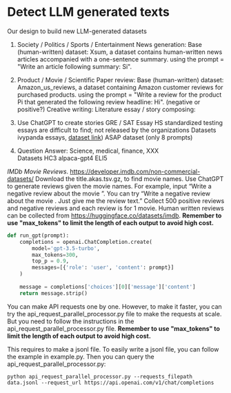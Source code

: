 # Detect LLM generated texts

Our design to build new LLM-generated datasets

1. Society / Politics / Sports / Entertainment News generation:
Base (human-written) dataset: Xsum, a dataset contains human-written news articles accompanied with a one-sentence summary.
using the prompt = "Write an article following summary: Si".

2. Product / Movie / Scientific Paper review:
Base (human-written) dataset: Amazon_us_reviews, a dataset containing Amazon customer reviews for purchased products.
using the prompt = "Write a review for the product Pi that generated the following review headline: Hi". (negative or positive?)
Creative writing: Literature essay / story composing:

3. Use ChatGPT to create stories 
GRE / SAT Essay
HS standardized testing essays are difficult to find; not released by the organizations
Datasets
ivypanda essays, [dataset link](https://huggingface.co/datasets/qwedsacf/ivypanda-essays/))
ASAP dataset (only 8 prompts)

4. Question Answer: 
Science, medical, finance, XXX	
Datasets
HC3
alpaca-gpt4
ELI5

*IMDb Movie Reviews*. https://developer.imdb.com/non-commercial-datasets/ 
Download the title.akas.tsv.gz, to find movie names. 
Use ChatGPT to generate reviews given the movie names. For example, input “Write a negative review about the movie <MovieName>”. You can try “Write a negative review about the movie <MovieName>. Just give me the review text.”
Collect 500 positive reviews and negative reviews and each review is for 1 movie. 
Human written reviews can be collected from https://huggingface.co/datasets/imdb. **Remember to use "max_tokens" to limit the length of each output to avoid high cost.**
​
```python
def run_gpt(prompt):
    completions = openai.ChatCompletion.create(
        model='gpt-3.5-turbo',
        max_tokens=300,
        top_p = 0.9,
        messages=[{'role': 'user', 'content': prompt}]
    )
​
    message = completions['choices'][0]['message']['content']
    return message.strip()
```

You can make API requests one by one. However, to make it faster, you can try the api_request_parallel_processor.py file to make the requests at scale. But you need to follow the instructions in the api_request_parallel_processor.py file. **Remember to use "max_tokens" to limit the length of each output to avoid high cost.**

This requires to make a jsonl file. To easily write a jsonl file, you can follow the example in example.py. Then you can query the api_request_parallel_processor.py:
```
python api_request_parallel_processor.py --requests_filepath data.jsonl --request_url https://api.openai.com/v1/chat/completions
```
